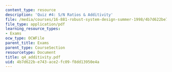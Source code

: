 ```yaml
---
content_type: resource
description: 'Quiz #4: S/N Ratios & Additivity'
file: /media/courses/16-881-robust-system-design-summer-1998/4b7d622be743ace2fc09f8dd13950e4a_q4_additivity.pdf
file_type: application/pdf
learning_resource_types:
- Exams
ocw_type: OCWFile
parent_title: Exams
parent_type: CourseSection
resourcetype: Document
title: q4_additivity.pdf
uid: 4b7d622b-e743-ace2-fc09-f8dd13950e4a
---
```

